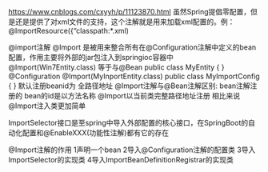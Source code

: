 https://www.cnblogs.com/cxyyh/p/11123870.html
虽然Spring提倡零配置，但是还是提供了对xml文件的支持，这个注解就是用来加载xml配置的。例：@ImportResource({“classpath:*.xml)

@import注解
@Import 是被用来整合所有在@Configuration注解中定义的bean配置，作用主要将外部的jar包注入到springioc容器中 @Import(Win7Entity.class) 等于与@Bean
public class MyEntity {
}
@Configuration
@Import(MyInportEntity.class)
public class MyImportConfig {
}
默认注册beanid为 全路径地址
@Import注解与@Bean注解区别:
bean注解注册的 bean的id是以方法名称 @Import以当前类完整路径地址注册 相比来说@Import注入类更加简单

ImportSelector接口是至spring中导入外部配置的核心接口，在SpringBoot的自动化配置和@EnableXXX(功能性注解)都有它的存在

@Import注解的作用
1声明一个bean
2导入@Configuration注解的配置类
3导入ImportSelector的实现类
4导入ImportBeanDefinitionRegistrar的实现类
